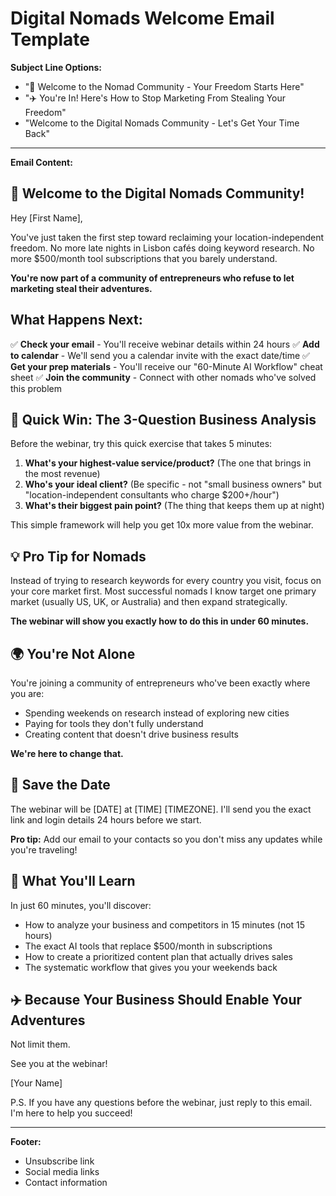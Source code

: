 # Digital Nomads Welcome Email Template

**Subject Line Options:**
- "🎉 Welcome to the Nomad Community - Your Freedom Starts Here"
- "✈️ You're In! Here's How to Stop Marketing From Stealing Your Freedom"
- "Welcome to the Digital Nomads Community - Let's Get Your Time Back"

---

**Email Content:**

## 🎉 Welcome to the Digital Nomads Community!

Hey [First Name],

You've just taken the first step toward reclaiming your location-independent freedom. No more late nights in Lisbon cafés doing keyword research. No more $500/month tool subscriptions that you barely understand.

**You're now part of a community of entrepreneurs who refuse to let marketing steal their adventures.**

## What Happens Next:

✅ **Check your email** - You'll receive webinar details within 24 hours
✅ **Add to calendar** - We'll send you a calendar invite with the exact date/time
✅ **Get your prep materials** - You'll receive our "60-Minute AI Workflow" cheat sheet
✅ **Join the community** - Connect with other nomads who've solved this problem

## 🚀 Quick Win: The 3-Question Business Analysis

Before the webinar, try this quick exercise that takes 5 minutes:

1. **What's your highest-value service/product?** (The one that brings in the most revenue)
2. **Who's your ideal client?** (Be specific - not "small business owners" but "location-independent consultants who charge $200+/hour")
3. **What's their biggest pain point?** (The thing that keeps them up at night)

This simple framework will help you get 10x more value from the webinar.

## 💡 Pro Tip for Nomads

Instead of trying to research keywords for every country you visit, focus on your core market first. Most successful nomads I know target one primary market (usually US, UK, or Australia) and then expand strategically.

**The webinar will show you exactly how to do this in under 60 minutes.**

## 🌍 You're Not Alone

You're joining a community of entrepreneurs who've been exactly where you are:
- Spending weekends on research instead of exploring new cities
- Paying for tools they don't fully understand
- Creating content that doesn't drive business results

**We're here to change that.**

## 📅 Save the Date

The webinar will be [DATE] at [TIME] [TIMEZONE]. I'll send you the exact link and login details 24 hours before we start.

**Pro tip:** Add our email to your contacts so you don't miss any updates while you're traveling!

## 🎯 What You'll Learn

In just 60 minutes, you'll discover:
- How to analyze your business and competitors in 15 minutes (not 15 hours)
- The exact AI tools that replace $500/month in subscriptions
- How to create a prioritized content plan that actually drives sales
- The systematic workflow that gives you your weekends back

## ✈️ Because Your Business Should Enable Your Adventures

Not limit them.

See you at the webinar!

[Your Name]

P.S. If you have any questions before the webinar, just reply to this email. I'm here to help you succeed!

---

**Footer:**
- Unsubscribe link
- Social media links
- Contact information 